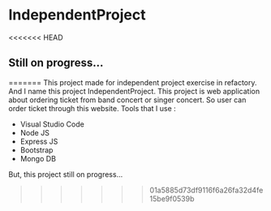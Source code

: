 # IndependentProject

<<<<<<< HEAD

## Still on progress...
=======
This project made for independent project exercise in refactory. And I name this project IndependentProject.
This project is web application about ordering ticket from band concert or singer concert. So user can order ticket through this website.
Tools that I use :
- Visual Studio Code
- Node JS
- Express JS
- Bootstrap
- Mongo DB

But, this project still on progress...
>>>>>>> 01a5885d73df9116f6a26fa32d4fe15be9f0539b
